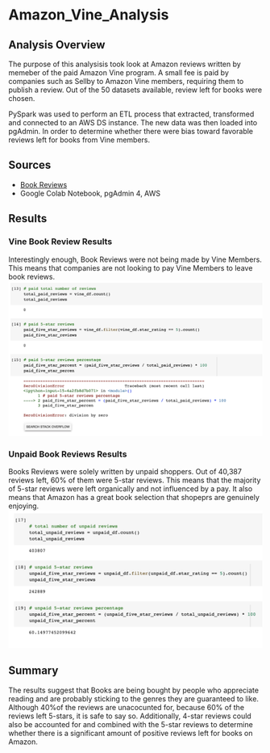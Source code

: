 # Amazon_Vine_Analysis

## Analysis Overview
The purpose of this analysisis took look at Amazon reviews written by memeber of the paid Amazon Vine program. A small fee is paid by companies such as Sellby to Amazon Vine members, requiring them to publish a review. Out of the 50 datasets available, review left for books were chosen. 

PySpark was used to perform an ETL process that extracted, transformed and connected to an AWS DS instance. The new data was then loaded into pgAdmin. In order to determine whether there were bias toward favorable reviews left for books from Vine members.


## Sources
- [Book Reviews](https://s3.amazonaws.com/amazon-reviews-pds/tsv/amazon_reviews_us_Books_v1_02.tsv.gz)
- Google Colab Notebook, pgAdmin 4, AWS

## Results

### Vine Book Review Results
Interestingly enough, Book Reviews were not being made by Vine Members. This means that companies are not looking to pay Vine Members to leave book reviews. 
<br>
<img src="https://github.com/italiacardenas/Amazon_Vine_Analysis/blob/5408c4ab8ef5cdb0886cf6f9231c4f7600f2e12b/Module16_Challenge/Screenshots/paid_reviews.png"> 


### Unpaid Book Reviews Results
Books Reviews were solely written by unpaid shoppers. Out of 40,387 reviews left, 60% of them were 5-star reviews. This means that the majority of 5-star reviews were left organically and not influenced by a pay. It also means that Amazon has a great book selection that shopeprs are genuinely enjoying.
<br>
<img src="https://github.com/italiacardenas/Amazon_Vine_Analysis/blob/5408c4ab8ef5cdb0886cf6f9231c4f7600f2e12b/Module16_Challenge/Screenshots/unpaid_reviews.png"> 


## Summary
The results suggest that Books are being bought by people who appreciate reading and are probably sticking to the genres they are guaranteed to like. Although 40%of the reviews are unacocunted for, because 60% of the reviews left 5-stars, it is safe to say so. Additionally, 4-star reviews could also be accounted for and combined with the 5-star reviews to determine whether there is a significant amount of positive reviews left for books on Amazon.
